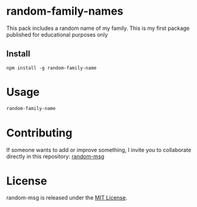 # random-family-names

This pack includes a random name of my family. This is my first package published for educational purposes only

## Install

```npm
npm install -g random-family-name
```

# Usage

```bash
random-family-name
```

# Contributing

If someone wants to add or improve something, I invite you to collaborate directly in this repository: [random-msg](https://github.com/platzi/npm-random-msg)

# License

random-msg is released under the [MIT License](https://opensource.org/licenses/MIT).
